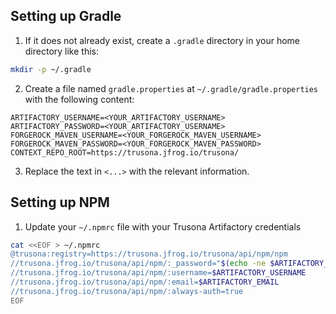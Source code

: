 ## Setting up Gradle

1. If it does not already exist, create a `.gradle` directory in your home directory like this:

```bash
mkdir -p ~/.gradle
```

2. Create a file named `gradle.properties` at `~/.gradle/gradle.properties` with the following content:

```text
ARTIFACTORY_USERNAME=<YOUR_ARTIFACTORY_USERNAME>
ARTIFACTORY_PASSWORD=<YOUR_ARTIFACTORY_USERNAME>
FORGEROCK_MAVEN_USERNAME=<YOUR_FORGEROCK_MAVEN_USERNAME>
FORGEROCK_MAVEN_PASSWORD=<YOUR_FORGEROCK_MAVEN_PASSWORD>
CONTEXT_REPO_ROOT=https://trusona.jfrog.io/trusona/
```

3. Replace the text in `<...>` with the relevant information.

## Setting up NPM

1. Update your `~/.npmrc` file with your Trusona Artifactory credentials

```bash
cat <<EOF > ~/.npmrc
@trusona:registry=https://trusona.jfrog.io/trusona/api/npm/npm
//trusona.jfrog.io/trusona/api/npm/:_password="$(echo -ne $ARTIFACTORY_PASSWORD | base64 -w 0)"
//trusona.jfrog.io/trusona/api/npm/:username=$ARTIFACTORY_USERNAME
//trusona.jfrog.io/trusona/api/npm/:email=$ARTIFACTORY_EMAIL
//trusona.jfrog.io/trusona/api/npm/:always-auth=true
EOF
```
